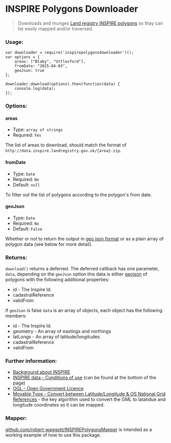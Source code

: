 # INSPIRE Polygons Downloader

> Downloads and munges [Land registry INSPIRE polygons](https://www.gov.uk/inspire-index-polygons-spatial-data) so thay can be easily mapped and/or traversed. 

### Usage:

```
var downloader = require('inspirepolygonsdownloader')();
var options = {
    areas: ["Blaby", "Uttlesford"],
    fromDate: "2015-04-03",
    geoJson: true
};

downloader.download(options).then(function(data) {
    console.log(data);
});
```

### Options:

#### areas

* Type: `array of strings`
* Required: `Yes`

The list of areas to download, should match the format of `http://data.inspire.landregistry.gov.uk/{area}.zip`. 

#### fromDate

* Type: `Date`
* Required: `No`
* Default: `null`

To filter out the list of polygons according to the polygon's from date. 

#### geoJson

* Type: `Date`
* Required: `No`
* Default: `False`

Whether or not to return the output in [geo json format](http://geojson.org/geojson-spec.html#examples) or as a plain array of polygon data (see below for more detail). 

### Returns:

`download()` returns a deferred. The deferred callback has one parameter, `data`, depending on the `geoJson` option this data is either [geojson](http://geojson.org/geojson-spec.html#examples) of polygons with the following additional properties:

* id - The Inspire Id. 
* cadastralReference
* validFrom

If `geoJson` is false `data` is an array of objects, each object has the following members:

* id - The Inspire Id. 
* geometry - An array of eastings and northings
* latLongs - An array of latitude/longitudes
* cadastralReference
* validFrom

### Further information:

* [Background about INSPIRE](http://data.gov.uk/location/inspire)
* [INSPIRE data - Conditions of use](https://www.gov.uk/inspire-index-polygons-spatial-data) (can be found at the bottom of the page)
* [OGL - Open Government Licence](http://www.nationalarchives.gov.uk/doc/open-government-licence/version/3/)
* [Movable Type - Convert between Latitude/Longitude & OS National Grid References](http://www.movable-type.co.uk/scripts/latlong-gridref.html) - the key algorithm used to convert the GML to latatidue and longitude coordinates so it can be mapped. 

### Mapper:

[github.com/robert-waggott/INSPIREPolygonsMapper](https://github.com/robert-waggott/INSPIREPolygonsMapper) is intended as a working example of how to use this package. 

